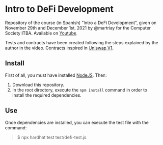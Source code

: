 # Intro to DeFi Development

Repository of the course (in Spanish) "Intro a DeFi Development", given on November 29th and December 1st, 2021 by @martriay for the Computer Society ITBA. Available on [Youtube](https://www.youtube.com/watch?v=dnxfqmjNAtQ).

Tests and contracts have been created following the steps explained by the author in the video. Contracts inspired in [Uniswap V1](https://github.com/Uniswap/v1-contracts).

## Install

First of all, you must have installed [NodeJS](https://nodejs.org/en/). Then:

1. Download this repository.
2. In the root directory, execute the `npm install` command in order to install the required dependencies.

## Use

Once dependencies are installed, you can execute the test file with the command:

> $ npx hardhat test test/defi-test.js
